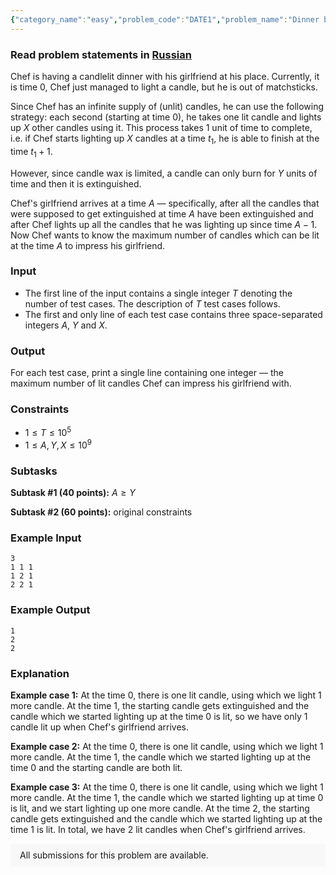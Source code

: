 ```yaml
---
{"category_name":"easy","problem_code":"DATE1","problem_name":"Dinner by Candlelight","problemComponents":{"constraints":"","constraintsState":false,"subtasks":"","subtasksState":false,"inputFormat":"","inputFormatState":false,"outputFormat":"","outputFormatState":false,"sampleTestCases":{"0":{"id":1,"input":"3\r\n1 1 1\r\n1 2 1\r\n2 2 1","output":"1\r\n2\r\n2","explanation":"**Example case 1:** At the time $0$, there is one lit candle, using which we light $1$ more candle. At the time $1$, the starting candle gets extinguished and the candle which we started lighting up at the time $0$ is lit, so we have only $1$ candle lit up when Chef\u0027s girlfriend arrives.\r\n\r\n**Example case 2:** At the time $0$, there is one lit candle, using which we light $1$ more candle. At the time $1$, the candle which we started lighting up at the time $0$ and the starting candle are both lit.\r\n\r\n**Example case 3:** At the time $0$, there is one lit candle, using which we light $1$ more candle. At the time $1$, the candle which we started lighting up at time $0$ is lit, and we start lighting up one more candle. At the time $2$, the starting candle gets extinguished and the candle which we started lighting up at the time $1$ is lit. In total, we have $2$ lit candles when Chef\u0027s girlfriend arrives.","isDeleted":false}}},"video_editorial_url":"https://youtu.be/2th3BecGVj8","languages_supported":{"0":"CPP14","1":"C","2":"JAVA","3":"PYTH 3.6","4":"CPP17","5":"PYTH","6":"PYP3","7":"CS2","8":"ADA","9":"PYPY","10":"TEXT","11":"PAS fpc","12":"NODEJS","13":"RUBY","14":"PHP","15":"GO","16":"HASK","17":"TCL","18":"PERL","19":"SCALA","20":"LUA","21":"kotlin","22":"BASH","23":"JS","24":"LISP sbcl","25":"rust","26":"PAS gpc","27":"BF","28":"CLOJ","29":"R","30":"D","31":"CAML","32":"FORT","33":"ASM","34":"swift","35":"FS","36":"WSPC","37":"LISP clisp","38":"SQL","39":"SCM guile","40":"PERL6","41":"ERL","42":"CLPS","43":"ICK","44":"NICE","45":"PRLG","46":"ICON","47":"COB","48":"SCM chicken","49":"PIKE","50":"SCM qobi","51":"ST","52":"SQLQ","53":"NEM"},"max_timelimit":1,"source_sizelimit":50000,"problem_author":"daanish_adm","problem_tester":"","date_added":"12-03-2021","tags":{"0":"cakewalk","1":"daanish_adm","2":"ltime94"},"problem_difficulty_level":"Cakewalk","best_tag":"","editorial_url":"https://discuss.codechef.com/problems/DATE1","time":{"view_start_date":1616864402,"submit_start_date":1616864402,"visible_start_date":1616864402,"end_date":1735669800},"is_direct_submittable":false,"problemDiscussURL":"https://discuss.codechef.com/search?q=DATE1","is_proctored":false,"visitedContests":{},"layout":"problem"}
---
```

### Read problem statements in [Russian](https://www.codechef.com/download/translated/LTIME94/russian/DATE1.pdf)

Chef is having a candlelit dinner with his girlfriend at his place. Currently, it is time $0$, Chef just managed to light a candle, but he is out of matchsticks.

Since Chef has an infinite supply of (unlit) candles, he can use the following strategy: each second (starting at time $0$), he takes one lit candle and lights up $X$ other candles using it. This process takes $1$ unit of time to complete, i.e. if Chef starts lighting up $X$ candles at a time $t_1$, he is able to finish at the time $t_1 + 1$.

However, since candle wax is limited, a candle can only burn for $Y$ units of time and then it is extinguished.

Chef's girlfriend arrives at a time $A$ — specifically, after all the candles that were supposed to get extinguished at time $A$ have been extinguished and after Chef lights up all the candles that he was lighting up since time $A-1$. Now Chef wants to know the maximum number of candles which can be lit at the time $A$ to impress his girlfriend.

### Input
- The first line of the input contains a single integer $T$ denoting the number of test cases. The description of $T$ test cases follows.
- The first and only line of each test case contains three space-separated integers $A$, $Y$ and $X$.

### Output
For each test case, print a single line containing one integer — the maximum number of lit candles Chef can impress his girlfriend with.

### Constraints
- $1 \leq T \leq 10^5$
- $1 \leq A, Y, X \leq 10^9$

### Subtasks
**Subtask #1 (40 points):** $A \ge Y$

**Subtask #2 (60 points):** original constraints

### Example Input
```
3
1 1 1
1 2 1
2 2 1
```

### Example Output
```
1
2
2
```

### Explanation
**Example case 1:** At the time $0$, there is one lit candle, using which we light $1$ more candle. At the time $1$, the starting candle gets extinguished and the candle which we started lighting up at the time $0$ is lit, so we have only $1$ candle lit up when Chef's girlfriend arrives.

**Example case 2:** At the time $0$, there is one lit candle, using which we light $1$ more candle. At the time $1$, the candle which we started lighting up at the time $0$ and the starting candle are both lit.

**Example case 3:** At the time $0$, there is one lit candle, using which we light $1$ more candle. At the time $1$, the candle which we started lighting up at time $0$ is lit, and we start lighting up one more candle. At the time $2$, the starting candle gets extinguished and the candle which we started lighting up at the time $1$ is lit. In total, we have $2$ lit candles when Chef's girlfriend arrives.

<aside style='background: #f8f8f8;padding: 10px 15px;'><div>All submissions for this problem are available.</div></aside>
